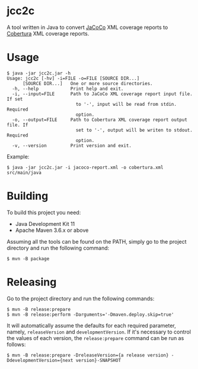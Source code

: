 # jcc2c

A tool written in Java to convert [JaCoCo](https://github.com/jacoco/jacoco) XML 
coverage reports to [Cobertura](https://github.com/cobertura/cobertura) XML 
coverage reports.

# Usage

```console
$ java -jar jcc2c.jar -h
Usage: jcc2c [-hv] -i=FILE -o=FILE [SOURCE DIR...]
      [SOURCE DIR...]   One or more source directories.
  -h, --help            Print help and exit.
  -i, --input=FILE      Path to JaCoCo XML coverage report input file. If set
                          to '-', input will be read from stdin. Required 
                          option.
  -o, --output=FILE     Path to Cobertura XML coverage report output file. If
                          set to '-', output will be writen to stdout. Required 
                          option.
  -v, --version         Print version and exit.

```

Example:

```console
$ java -jar jcc2c.jar -i jacoco-report.xml -o cobertura.xml src/main/java
```

# Building

To build this project you need:

- Java Development Kit 11
- Apache Maven 3.6.x or above

Assuming all the tools can be found on the PATH, simply go to the project 
directory and run the following command:

```console
$ mvn -B package
```

# Releasing

Go to the project directory and run the following commands:

```console
$ mvn -B release:prepare
$ mvn -B release:perform -Darguments='-Dmaven.deploy.skip=true' 
```

It will automatically assume the defaults for each required parameter, namely,
`releaseVersion` and `developmentVersion`. If it's necessary to control the values 
of each version, the `release:prepare` command can be run as follows:

```console
$ mvn -B release:prepare -DreleaseVersion={a release version} -DdevelopmentVersion={next version}-SNAPSHOT
```